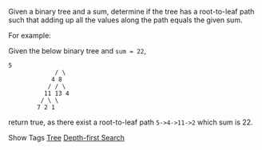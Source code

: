 Given a binary tree and a sum, determine if the tree has a root-to-leaf path such that adding up all the values along the path equals the given sum.

  For example:  
 Given the below binary tree and `sum = 22`,

    5
                 / \
                4 8
               / / \
              11 13 4
             / \ \
            7 2 1

return true, as there exist a root-to-leaf path `5->4->11->2` which sum is 22.

Show Tags
 [Tree](/tag/tree/) [Depth-first Search](/tag/depth-first-search/)
